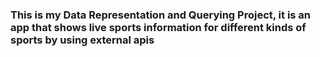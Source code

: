 <h3>This is my Data Representation and Querying Project, it is an app that shows live sports information for different kinds of sports by using external apis</h3>
